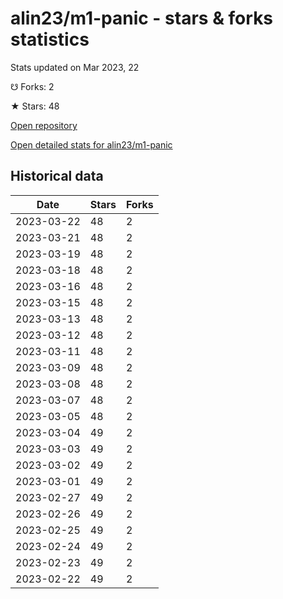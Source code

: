 # alin23/m1-panic - stars & forks statistics

Stats updated on Mar 2023, 22

☋ Forks: 2

★ Stars: 48

[Open repository](https://github.com/alin23/m1-panic)

[Open detailed stats for alin23/m1-panic](https://reviewgithub.com/rep/alin23/m1-panic)

## Historical data
| Date | Stars | Forks |
|------|-------|-------|
| 2023-03-22 | 48 | 2 | 
| 2023-03-21 | 48 | 2 | 
| 2023-03-19 | 48 | 2 | 
| 2023-03-18 | 48 | 2 | 
| 2023-03-16 | 48 | 2 | 
| 2023-03-15 | 48 | 2 | 
| 2023-03-13 | 48 | 2 | 
| 2023-03-12 | 48 | 2 | 
| 2023-03-11 | 48 | 2 | 
| 2023-03-09 | 48 | 2 | 
| 2023-03-08 | 48 | 2 | 
| 2023-03-07 | 48 | 2 | 
| 2023-03-05 | 48 | 2 | 
| 2023-03-04 | 49 | 2 | 
| 2023-03-03 | 49 | 2 | 
| 2023-03-02 | 49 | 2 | 
| 2023-03-01 | 49 | 2 | 
| 2023-02-27 | 49 | 2 | 
| 2023-02-26 | 49 | 2 | 
| 2023-02-25 | 49 | 2 | 
| 2023-02-24 | 49 | 2 | 
| 2023-02-23 | 49 | 2 | 
| 2023-02-22 | 49 | 2 | 

